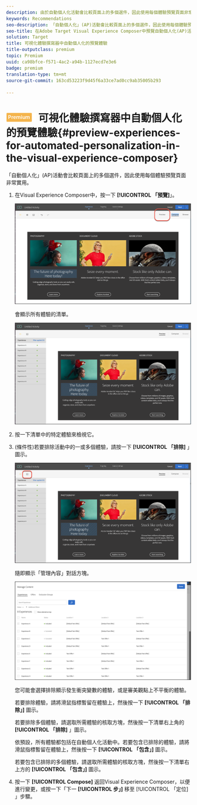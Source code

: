 ```yaml
---
description: 由於自動個人化活動會比較頁面上的多個選件，因此使用每個體驗預覽頁面非常實用。
keywords: Recommendations
seo-description: 「自動個人化」(AP)活動會比較頁面上的多個選件，因此使用每個體驗預覽頁面非常實用。
seo-title: 在Adobe Target Visual Experience Composer中預覽自動個人化(AP)活動
solution: Target
title: 可視化體驗撰寫器中自動個人化的預覽體驗
title-outputclass: premium
topic: Premium
uuid: ca98bfce-f571-4ac2-a94b-1127ecd7e3e6
badge: premium
translation-type: tm+mt
source-git-commit: 163cd53223f9d45f6a33ce7ad0cc9ab35005b293

---
```



# ![PREMIUM](/help/assets/premium.png) 可視化體驗撰寫器中自動個人化的預覽體驗{#preview-experiences-for-automated-personalization-in-the-visual-experience-composer}

「自動個人化」(AP)活動會比較頁面上的多個選件，因此使用每個體驗預覽頁面非常實用。

1. 在Visual Experience Composer中，按一下 **[!UICONTROL 「預覽]**」。

   ![預覽圖示](/help/c-activities/t-automated-personalization/assets/preview.png)

   會顯示所有體驗的清單。

   ![預覽體驗](/help/c-activities/t-automated-personalization/assets/ap_preview-new.png)

1. 按一下清單中的特定體驗來檢視它。

1. (條件性)若要排除活動中的一或多個體驗，請按一下 **[!UICONTROL 「排除]** 」圖示。

   ![排除圖示](/help/c-activities/t-automated-personalization/assets/ap_exclude-new.png)

   隨即顯示「管理內容」對話方塊。

   ![管理內容對話方塊](/help/c-activities/t-automated-personalization/assets/preview-exclude.png)

   您可能會選擇排除顯示發生衝突變數的體驗，或是審美觀點上不平衡的體驗。

   若要排除體驗，請將滑鼠指標暫留在體驗上，然後按一下 **[!UICONTROL 「排除」]** 圖示。

   若要排除多個體驗，請選取所需體驗的核取方塊，然後按一下清單右上角的 **[!UICONTROL 「排除]** 」圖示。

   依預設，所有體驗都包括在自動個人化活動中。若要包含已排除的體驗，請將滑鼠指標暫留在體驗上，然後按一下 **[!UICONTROL 「包含」]** 圖示。

   若要包含已排除的多個體驗，請選取所需體驗的核取方塊，然後按一下清單右上方的 **[!UICONTROL 「包含」]** 圖示。

1. 按一下 **[!UICONTROL Compose]** 返回Visual Experience Composer，以便進行變更，或按一下「下一 **[!UICONTROL 步」]** 移至 [!UICONTROL 「定位] 」步驟。
